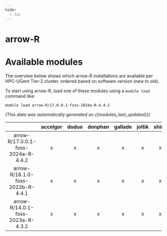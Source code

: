 ```yaml
---
hide:
  - toc
---
```


arrow-R
=======

# Available modules


The overview below shows which arrow-R installations are available per HPC-UGent Tier-2 cluster, ordered based on software version (new to old).

To start using arrow-R, load one of these modules using a `module load` command like:

```shell
module load arrow-R/17.0.0.1-foss-2024a-R-4.4.2
```

*(This data was automatically generated on {{modules_last_updated}})*  

| |accelgor|doduo|donphan|gallade|joltik|shinx|
| :---: | :---: | :---: | :---: | :---: | :---: | :---: |
|arrow-R/17.0.0.1-foss-2024a-R-4.4.2|x|x|x|x|x|x|
|arrow-R/16.1.0-foss-2023b-R-4.4.1|x|x|x|x|x|x|
|arrow-R/14.0.1-foss-2023a-R-4.3.2|x|x|x|x|x|x|
